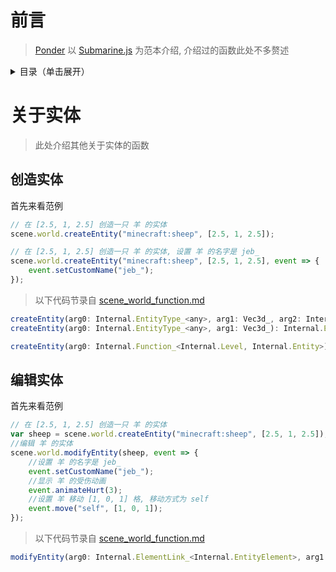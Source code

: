 # 前言

> [Ponder](../Ponder.md) 以 [Submarine.js](../../kubejs/client_scripts/Ponder/Submarine.js) 为范本介绍, 介绍过的函数此处不多赘述

<details>
  <summary>目录（单击展开）</summary>

  - [前言](#前言)
  - [关于实体](#关于实体)
    1. [创造实体](#创造实体)
    2. [编辑实体](#编辑实体)
    
</details>
 
# 关于实体

> 此处介绍其他关于实体的函数

## 创造实体

首先来看范例

```js
// 在 [2.5, 1, 2.5] 创造一只 羊 的实体
scene.world.createEntity("minecraft:sheep", [2.5, 1, 2.5]);

// 在 [2.5, 1, 2.5] 创造一只 羊 的实体, 设置 羊 的名字是 jeb_
scene.world.createEntity("minecraft:sheep", [2.5, 1, 2.5], event => {
    event.setCustomName("jeb_");
});

```

> 以下代码节录自 [scene_world_function.md](../internal/scene_world_function.md)

```js
createEntity(arg0: Internal.EntityType_<any>, arg1: Vec3d_, arg2: Internal.Consumer_<Internal.Entity>): Internal.ElementLink<Internal.EntityElement>;
createEntity(arg0: Internal.EntityType_<any>, arg1: Vec3d_): Internal.ElementLink<Internal.EntityElement>;

createEntity(arg0: Internal.Function_<Internal.Level, Internal.Entity>): Internal.ElementLink<Internal.EntityElement>;
```

## 编辑实体

首先来看范例

```js
// 在 [2.5, 1, 2.5] 创造一只 羊 的实体
var sheep = scene.world.createEntity("minecraft:sheep", [2.5, 1, 2.5]);
//编辑 羊 的实体
scene.world.modifyEntity(sheep, event => {
    //设置 羊 的名字是 jeb_
    event.setCustomName("jeb_");
    //显示 羊 的受伤动画
    event.animateHurt(3);
    //设置 羊 移动 [1, 0, 1] 格, 移动方式为 self
    event.move("self", [1, 0, 1]);
});
```

> 以下代码节录自 [scene_world_function.md](../internal/scene_world_function.md)

```js
modifyEntity(arg0: Internal.ElementLink_<Internal.EntityElement>, arg1: Internal.Consumer_<Internal.Entity>): void_;
```

